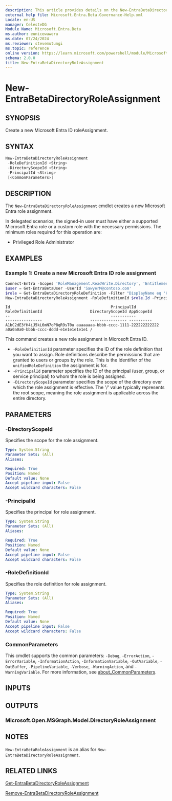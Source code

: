 ```yaml
---
description: This article provides details on the New-EntraBetaDirectoryRoleAssignment command.
external help file: Microsoft.Entra.Beta.Governance-Help.xml
Locale: en-US
manager: CelesteDG
Module Name: Microsoft.Entra.Beta
ms.author: eunicewaweru
ms.date: 07/24/2024
ms.reviewer: stevemutungi
ms.topic: reference
online version: https://learn.microsoft.com/powershell/module/Microsoft.Entra.Beta/New-EntraBetaDirectoryRoleAssignment
schema: 2.0.0
title: New-EntraBetaDirectoryRoleAssignment
---
```


# New-EntraBetaDirectoryRoleAssignment

## SYNOPSIS

Create a new Microsoft Entra ID roleAssignment.

## SYNTAX

```powershell
New-EntraBetaDirectoryRoleAssignment
 -RoleDefinitionId <String>
 -DirectoryScopeId <String>
 -PrincipalId <String>
 [<CommonParameters>]
```

## DESCRIPTION

The `New-EntraBetaDirectoryRoleAssignment` cmdlet creates a new Microsoft Entra role assignment.

In delegated scenarios, the signed-in user must have either a supported Microsoft Entra role or a custom role with the necessary permissions. The minimum roles required for this operation are:

- Privileged Role Administrator

## EXAMPLES

### Example 1: Create a new Microsoft Entra ID role assignment

```powershell
Connect-Entra -Scopes 'RoleManagement.ReadWrite.Directory', 'EntitlementManagement.ReadWrite.All'
$user = Get-EntraBetaUser -UserId 'SawyerM@contoso.com'
$role = Get-EntraBetaDirectoryRoleDefinition -Filter "DisplayName eq 'Helpdesk Administrator'"
New-EntraBetaDirectoryRoleAssignment -RoleDefinitionId $role.Id -PrincipalId $user.Id -DirectoryScopeId '/'
```

```Output
Id                                            PrincipalId                          RoleDefinitionId                     DirectoryScopeId AppScopeId
--                                            -----------                          ----------------                     ---------------- ----------
A1bC2dE3fH4iJ5kL6mN7oP8qR9sT0u aaaaaaaa-bbbb-cccc-1111-222222222222 a0a0a0a0-bbbb-cccc-dddd-e1e1e1e1e1e1 /
```

This command creates a new role assignment in Microsoft Entra ID.

- `-RoleDefinitionId` parameter specifies the ID of the role definition that you want to assign. Role definitions describe the permissions that are granted to users or groups by the role. This is the Identifier of the `unifiedRoleDefinition` the assignment is for.
- `-PrincipalId` parameter specifies the ID of the principal (user, group, or service principal) to whom the role is being assigned.
- `-DirectoryScopeId` parameter specifies the scope of the directory over which the role assignment is effective. The '/' value typically represents the root scope, meaning the role assignment is applicable across the entire directory.

## PARAMETERS

### -DirectoryScopeId

Specifies the scope for the role assignment.

```yaml
Type: System.String
Parameter Sets: (All)
Aliases:

Required: True
Position: Named
Default value: None
Accept pipeline input: False
Accept wildcard characters: False
```

### -PrincipalId

Specifies the principal for role assignment.

```yaml
Type: System.String
Parameter Sets: (All)
Aliases:

Required: True
Position: Named
Default value: None
Accept pipeline input: False
Accept wildcard characters: False
```

### -RoleDefinitionId

Specifies the role definition for role assignment.

```yaml
Type: System.String
Parameter Sets: (All)
Aliases:

Required: True
Position: Named
Default value: None
Accept pipeline input: False
Accept wildcard characters: False
```

### CommonParameters

This cmdlet supports the common parameters: `-Debug`, `-ErrorAction`, `-ErrorVariable`, `-InformationAction`, `-InformationVariable`, `-OutVariable`, `-OutBuffer`, `-PipelineVariable`, `-Verbose`, `-WarningAction`, and `-WarningVariable`. For more information, see [about_CommonParameters](https://go.microsoft.com/fwlink/?LinkID=113216).

## INPUTS

## OUTPUTS

### Microsoft.Open.MSGraph.Model.DirectoryRoleAssignment

## NOTES

`New-EntraBetaRoleAssignment` is an alias for `New-EntraBetaDirectoryRoleAssignment`.

## RELATED LINKS

[Get-EntraBetaDirectoryRoleAssignment](Get-EntraBetaDirectoryRoleAssignment.md)

[Remove-EntraBetaDirectoryRoleAssignment](Remove-EntraBetaDirectoryRoleAssignment.md)
